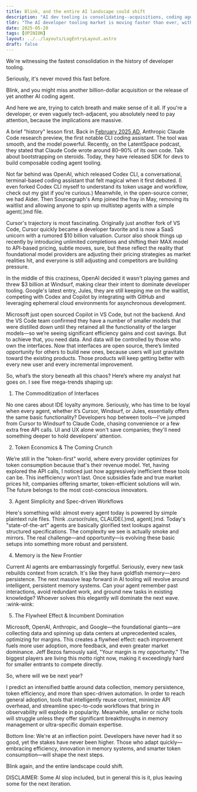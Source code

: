 ```yaml
---
title: Blink, and the entire AI landscape could shift
description: "AI dev tooling is consolidating--acquisitions, coding agents, and fierce competition reshape interfaces, pricing, and memory."
tldr: "The AI developer tooling market is moving faster than ever, with big players acquiring startups and releasing powerful coding agents. Interfaces are becoming commoditized, token economics will drive cost efficiency, spec-driven workflows prevail, memory persistence is key, and incumbents’ flywheel grows stronger."
date: 2025-05-20
tags: [OPINION]
layout: ../../layouts/LogEntryLayout.astro
draft: false
---
```


We're witnessing the fastest consolidation in the history of developer tooling.

Seriously, it's never moved this fast before.

Blink, and you might miss another billion-dollar acquisition or the release of yet another AI coding agent.

And here we are, trying to catch breath and make sense of it all. If you're a developer, or even vaguely tech-adjacent, you absolutely need to pay attention, because the implications are massive.

A brief "history" lesson first. Back in [February 2025 AD](https://www.anthropic.com/news/claude-3-7-sonnet), Anthropic Claude Code research preview, the first notable CLI coding assistant. The tool was smooth, and the model powerful. Recently, on the LatentSpace podcast, they stated that Claude Code wrote around 80–90% of its own code. Talk about bootstrapping on steroids. Today, they have released SDK for devs to build composable coding agent tooling.

Not far behind was OpenAI, which released Codex CLI, a conversational, terminal-based coding assistant that felt magical when it first debuted. (I even forked Codex CLI myself to understand its token usage and workflow, check out my gist if you're curious.) Meanwhile, in the open-source corner, we had Aider. Then Sourcegraph's Amp joined the fray in May, removing its waitlist and allowing anyone to spin up multistep agents with a simple agent(.)md file.

Cursor's trajectory is most fascinating. Originally just another fork of VS Code, Cursor quickly became a developer favorite and is now a SaaS unicorn with a rumored $10 billion valuation. Cursor also shook things up recently by introducing unlimited completions and shifting their MAX model to API-based pricing, subtle moves, sure, but these reflect the reality that foundational model providers are adjusting their pricing strategies as market realities hit, and everyone is still adjusting and competitors are building pressure.

In the middle of this craziness, OpenAI decided it wasn't playing games and threw $3 billion at Windsurf, making clear their intent to dominate developer tooling. Google's latest entry, Jules, they are still keeping me on the waitlist, competing with Codex and Copilot by integrating with GitHub and leveraging ephemeral cloud environments for asynchronous development.

Microsoft just open sourced Copilot in VS Code, but not the backend. And the VS Code team confirmed they have a number of smaller models that were distilled down until they retained all the functionality of the larger models—so we’re seeing significant efficiency gains and cost savings. But to achieve that, you need data. And data will be controlled by those who own the interfaces. Now that interfaces are open source, there’s limited opportunity for others to build new ones, because users will just gravitate toward the existing products. Those products will keep getting better with every new user and every incremental improvement.

So, what’s the story beneath all this chaos? Here’s where my analyst hat goes on. I see five mega-trends shaping up:

1. The Commoditization of Interfaces

No one cares about IDE loyalty anymore. Seriously, who has time to be loyal when every agent, whether it’s Cursor, Windsurf, or Jules, essentially offers the same basic functionality? Developers hop between tools—I've jumped from Cursor to Windsurf to Claude Code, chasing convenience or a few extra free API calls. UI and UX alone won't save companies; they'll need something deeper to hold developers’ attention.

2. Token Economics & The Coming Crunch

We’re still in the "token-first" world, where every provider optimizes for token consumption because that's their revenue model. Yet, having explored the API calls, I noticed just how aggressively inefficient these tools can be. This inefficiency won’t last. Once subsidies fade and true market prices hit, companies offering smarter, token-efficient solutions will win. The future belongs to the most cost-conscious innovators.

3. Agent Simplicity and Spec-driven Workflows

Here's something wild: almost every agent today is powered by simple plaintext rule files. Think .cursor/rules, CLAUDE(.)md, agent(.)md. Today's "state-of-the-art" agents are basically glorified text lookups against structured specifications. The complexity we see is actually smoke and mirrors. The real challenge—and opportunity—is evolving these basic setups into something more robust and persistent.

4. Memory is the New Frontier

Current AI agents are embarrassingly forgetful. Seriously, every new task rebuilds context from scratch. It's like they have goldfish memory—zero persistence. The next massive leap forward in AI tooling will revolve around intelligent, persistent memory systems. Can your agent remember past interactions, avoid redundant work, and ground new tasks in existing knowledge? Whoever solves this elegantly will dominate the next wave. :wink-wink:

5. The Flywheel Effect & Incumbent Domination

Microsoft, OpenAI, Anthropic, and Google—the foundational giants—are collecting data and spinning up data centers at unprecedented scales, optimizing for margins. This creates a flywheel effect: each improvement fuels more user adoption, more feedback, and even greater market dominance. Jeff Bezos famously said, "Your margin is my opportunity." The biggest players are living this motto right now, making it exceedingly hard for smaller entrants to compete directly.

So, where will we be next year?

I predict an intensified battle around data collection, memory persistence, token efficiency, and more than spec-driven automation. In order to reach general adoption, tools that intelligently reuse context, minimize API overhead, and streamline spec-to-code workflows that bring in observability will explode in popularity. Meanwhile, smaller or niche tools will struggle unless they offer significant breakthroughs in memory management or ultra-specific domain expertise.

Bottom line: We're at an inflection point. Developers have never had it so good, yet the stakes have never been higher. Those who adapt quickly—embracing efficiency, innovation in memory systems, and smarter token consumption—will shape the next steps.

Blink again, and the entire landscape could shift.

DISCLAIMER: Some AI slop included, but in general this is it, plus leaving some for the next iteration.